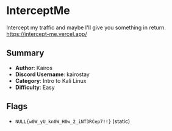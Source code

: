 # InterceptMe

Intercept my traffic and maybe I'll give you something in return. https://intercept-me.vercel.app/

## Summary

- **Author**: Kairos
- **Discord Username**: kairostay
- **Category**: Intro to Kali Linux
- **Difficulty**: Easy

## Flags

- `NULL{w0W_yU_kn0W_H0w_2_iNT3RCep7!!}` (static)